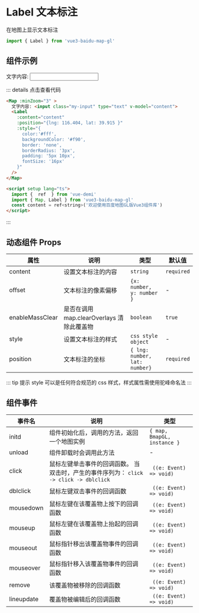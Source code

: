 # Label 文本标注

在地图上显示文本标注

```ts
import { Label } from 'vue3-baidu-map-gl'
```

## 组件示例

<div>
文字内容: <input class="my-input" type="text" v-model="content">
<Map
  :minZoom="3"
>
  <Label
    :content="content"
    :zIndex="-1"
    :position="{lng: 116.404, lat: 39.915 }"
    :style="{
      color:'#fff',
      backgroundColor: '#f90',
      border: 'none',
      borderRadius: '3px',
      padding: '5px 10px',
      fontSize: '16px'
    }"
  />
</Map>
</div>

<script setup lang="ts">
  import {  ref  } from 'vue-demi'
  const content = ref<string>('欢迎使用百度地图GL版Vue3组件库')
  
</script>

::: details 点击查看代码

<!-- prettier-ignore -->
```html
<Map :minZoom="3" >
  文字内容: <input class="my-input" type="text" v-model="content">
  <Label
    :content="content"
    :position="{lng: 116.404, lat: 39.915 }"
    :style="{
      color:'#fff',
      backgroundColor: '#f90',
      border: 'none',
      borderRadius: '3px',
      padding: '5px 10px',
      fontSize: '16px'
    }"
  />
</Map>

<script setup lang="ts">
  import {  ref  } from 'vue-demi'
  import { Map, Label } from 'vue3-baidu-map-gl'
  const content = ref<string>('欢迎使用百度地图GL版Vue3组件库')
</script>
```

:::

## 动态组件 Props

| 属性            | 说明                                      | 类型                           | 默认值     |
| --------------- | ----------------------------------------- | ------------------------------ | ---------- |
| content         | 设置文本标注的内容                        | `string `                      | `required` |
| offset          | 文本标注的像素偏移                        | `{x: number, y: number } `     | -          |
| enableMassClear | 是否在调用 map.clearOverlays 清除此覆盖物 | `boolean `                     | `true `    |
| style           | 设置文本标注的样式                        | `css style object `            | -          |
| position        | 文本标注的坐标                            | `{ lng: number, lat: number} ` | `required` |

::: tip 提示
style 可以是任何符合规范的 css 样式，样式属性需使用驼峰命名法
:::

## 组件事件

| 事件名     | 说明                                                                                   | 类型                        |
| ---------- | -------------------------------------------------------------------------------------- | --------------------------- |
| initd      | 组件初始化后，调用的方法，返回一个地图实例                                             | `{ map, BmapGL, instance }` |
| unload     | 组件卸载时会调用此方法                                                                 | -                           |
| click      | 鼠标左键单击事件的回调函数。 当双击时，产生的事件序列为： `click -> click -> dblclick` | ` ((e: Event) => void)`     |
| dblclick   | 鼠标左键双击事件的回调函数                                                             | ` ((e: Event) => void)`     |
| mousedown  | 鼠标左键在该覆盖物上按下的回调函数                                                     | ` ((e: Event) => void)`     |
| mouseup    | 鼠标左键在该覆盖物上抬起的回调函数                                                     | ` ((e: Event) => void)`     |
| mouseout   | 鼠标指针移出该覆盖物事件的回调函数                                                     | ` ((e: Event) => void)`     |
| mouseover  | 鼠标指针移入该覆盖物事件的回调函数                                                     | ` ((e: Event) => void)`     |
| remove     | 该覆盖物被移除的回调函数                                                               | ` ((e: Event) => void)`     |
| lineupdate | 覆盖物被编辑后的回调函数                                                               | ` ((e: Event) => void)`     |
